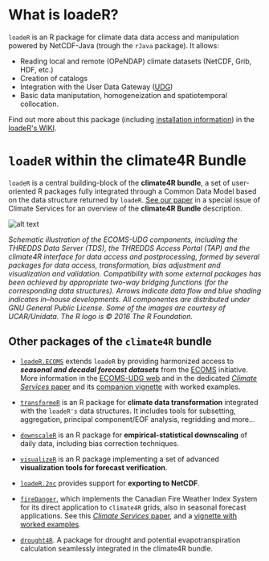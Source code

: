What is loadeR?
===============

`loadeR` is an R package for climate data data access and manipulation powered by NetCDF-Java (trough the `rJava` package). It allows:
 * Reading local and remote (OPeNDAP) climate datasets (NetCDF, Grib, HDF, etc.)
 * Creation of catalogs
 * Integration with the User Data Gateway ([UDG](http://www.meteo.unican.es/udg-wiki))
 * Basic data maniputation, homogeneization and spatiotemporal collocation.

Find out more about this package (including [installation information](https://github.com/SantanderMetGroup/loadeR/wiki/Installation)) in the [loadeR's WIKI](https://github.com/SantanderMetGroup/loadeR/wiki).

# `loadeR` within the **climate4R** Bundle

`loadeR` is a central building-block of the **climate4R bundle**, a set of user-oriented R packages fully integrated through a Common Data Model based on the data structure returned by `loadeR`. [See our paper](http://www.meteo.unican.es/en/node/73360) in a special issue of Climate Services for an overview of the **climate4R Bundle** description.

![alt text](http://www.meteo.unican.es/work/climate4r/climate4R.png)

_Schematic illustration of the ECOMS-UDG components, including the THREDDS Data Server (TDS), the THREDDS Access Portal (TAP) and the climate4R interface for data access and postprocessing, formed by several packages for data access, transformation, bias adjustment and visualization and validation. Compatibility with some external packages has been achieved by appropriate two-way bridging functions (for the corresponding data structures). Arrows indicate data flow and blue shading indicates in–house developments. All componentes are distributed under GNU General Public License. Some of the images are courtesy of UCAR/Unidata. The R logo is &copy; 2016 The R Foundation._


## Other packages of the `climate4R` bundle

 * [`loadeR.ECOMS`](https://github.com/SantanderMetGroup/loadeR.ECOMS/) extends `loadeR` by providing harmonized access to ***seasonal and decadal forecast datasets*** from the [ECOMS](http://www.eu-ecoms.eu) initiative. More information in the [ECOMS-UDG web](https://meteo.unican.es/trac/wiki/udg/ecoms) and in the dedicated [*Climate Services* paper](http://www.meteo.unican.es/en/node/73360) and its [companion vignette](http://meteo.unican.es/work/UDG/climate-services-manuscript.html) with worked examples.

 * [`transformeR`](https://github.com/SantanderMetGroup/transformeR) is an R package for **climate data transformation** integrated with the `loadeR's` data structures. It includes tools for subsetting, aggregation, principal component/EOF analysis, regridding and more...

 * [`downscaleR`](https://github.com/SantanderMetGroup/downscaleR/wiki) is an R package for **empirical-statistical downscaling** of daily data, including bias correction techniques.  
 
 * [`visualizeR`](https://github.com/SantanderMetGroup/visualizeR/wiki) is an R package implementing a set of advanced **visualization tools for forecast verification**.

 * [`loadeR.2nc`](https://github.com/SantanderMetGroup/loadeR.2nc/) provides support for **exporting to NetCDF**.
 
 * [`fireDanger`](https://github.com/SantanderMetGroup/fireDanger), which implements the Canadian Fire Weather Index System for its direct application to `climate4R` grids, also in seasonal forecast applications. See this [*Climate Services* paper](http://www.meteo.unican.es/en/node/73359), and a [vignette with worked examples](http://meteo.unican.es/work/fireDanger/ClimateServices2017.html).

 * [`drought4R`](https://github.com/SantanderMetGroup/drought4R). A package for drought and potential evapotranspiration calculation seamlessly integrated in the climate4R bundle.


